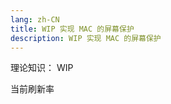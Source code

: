 ```yaml
---
lang: zh-CN
title: WIP 实现 MAC 的屏幕保护
description: WIP 实现 MAC 的屏幕保护
---
```


理论知识： WIP

<screen-protect/>

当前刷新率 <view-fps />
